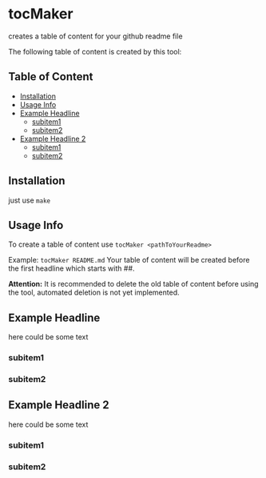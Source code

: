 # tocMaker
creates a table of content for your github readme file

The following table of content is created by this tool:

## Table of Content

   * [Installation](#installation)
   * [Usage Info](#usage-info)
   * [Example Headline](#example-headline)
     * [subitem1](#subitem1)
     * [subitem2](#subitem2)
   * [Example Headline 2](#example-headline-2)
     * [subitem1](#subitem1_1)
     * [subitem2](#subitem2_1)

## Installation
just use ```make```

## Usage Info
To create a table of content use ```tocMaker <pathToYourReadme>```

Example: ```tocMaker README.md```
Your table of content will be created before the first headline which starts with ##.

**Attention:** It is recommended to delete the old table of content before using the tool, automated deletion is not yet implemented.

## Example Headline
here could be some text
### subitem1
### subitem2

## Example Headline 2
here could be some text
### subitem1
### subitem2
